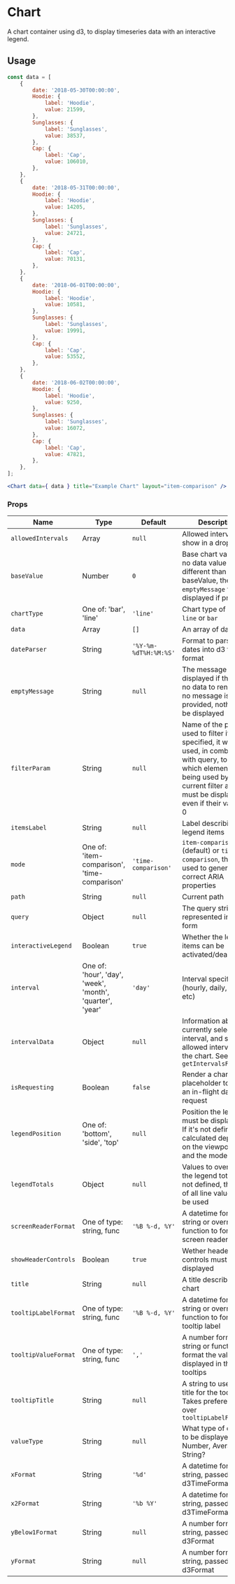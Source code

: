 Chart
===

A chart container using d3, to display timeseries data with an interactive legend.

## Usage

```jsx
const data = [
	{
		date: '2018-05-30T00:00:00',
		Hoodie: {
			label: 'Hoodie',
			value: 21599,
		},
		Sunglasses: {
			label: 'Sunglasses',
			value: 38537,
		},
		Cap: {
			label: 'Cap',
			value: 106010,
		},
	},
	{
		date: '2018-05-31T00:00:00',
		Hoodie: {
			label: 'Hoodie',
			value: 14205,
		},
		Sunglasses: {
			label: 'Sunglasses',
			value: 24721,
		},
		Cap: {
			label: 'Cap',
			value: 70131,
		},
	},
	{
		date: '2018-06-01T00:00:00',
		Hoodie: {
			label: 'Hoodie',
			value: 10581,
		},
		Sunglasses: {
			label: 'Sunglasses',
			value: 19991,
		},
		Cap: {
			label: 'Cap',
			value: 53552,
		},
	},
	{
		date: '2018-06-02T00:00:00',
		Hoodie: {
			label: 'Hoodie',
			value: 9250,
		},
		Sunglasses: {
			label: 'Sunglasses',
			value: 16072,
		},
		Cap: {
			label: 'Cap',
			value: 47821,
		},
	},
];

<Chart data={ data } title="Example Chart" layout="item-comparison" />
```

### Props

Name | Type | Default | Description
--- | --- | --- | ---
`allowedIntervals` | Array | `null` | Allowed intervals to show in a dropdown
`baseValue` | Number | `0` | Base chart value. If no data value is different than the baseValue, the `emptyMessage` will be displayed if provided
`chartType` | One of: 'bar', 'line' | `'line'` | Chart type of either `line` or `bar`
`data` | Array | `[]` | An array of data
`dateParser` | String | `'%Y-%m-%dT%H:%M:%S'` | Format to parse dates into d3 time format
`emptyMessage` | String | `null` | The message to be displayed if there is no data to render. If no message is provided, nothing will be displayed
`filterParam` | String | `null` | Name of the param used to filter items. If specified, it will be used, in combination with query, to detect which elements are being used by the current filter and must be displayed even if their value is 0
`itemsLabel` | String | `null` | Label describing the legend items
`mode` | One of: 'item-comparison', 'time-comparison' | `'time-comparison'` | `item-comparison` (default) or `time-comparison`, this is used to generate correct ARIA properties
`path` | String | `null` | Current path
`query` | Object | `null` | The query string represented in object form
`interactiveLegend` | Boolean | `true` | Whether the legend items can be activated/deactivated
`interval` | One of: 'hour', 'day', 'week', 'month', 'quarter', 'year' | `'day'` | Interval specification (hourly, daily, weekly etc)
`intervalData` | Object | `null` | Information about the currently selected interval, and set of allowed intervals for the chart. See `getIntervalsForQuery`
`isRequesting` | Boolean | `false` | Render a chart placeholder to signify an in-flight data request
`legendPosition` | One of: 'bottom', 'side', 'top' | `null` | Position the legend must be displayed in. If it's not defined, it's calculated depending on the viewport width and the mode
`legendTotals` | Object | `null` | Values to overwrite the legend totals. If not defined, the sum of all line values will be used
`screenReaderFormat` | One of type: string, func | `'%B %-d, %Y'` | A datetime formatting string or overriding function to format the screen reader labels
`showHeaderControls` | Boolean | `true` | Wether header UI controls must be displayed
`title` | String | `null` | A title describing this chart
`tooltipLabelFormat` | One of type: string, func | `'%B %-d, %Y'` | A datetime formatting string or overriding function to format the tooltip label
`tooltipValueFormat` | One of type: string, func | `','` | A number formatting string or function to format the value displayed in the tooltips
`tooltipTitle` | String | `null` | A string to use as a title for the tooltip. Takes preference over `tooltipLabelFormat`
`valueType` | String | `null` | What type of data is to be displayed? Number, Average, String?
`xFormat` | String | `'%d'` | A datetime formatting string, passed to d3TimeFormat
`x2Format` | String | `'%b %Y'` | A datetime formatting string, passed to d3TimeFormat
`yBelow1Format` | String | `null` | A number formatting string, passed to d3Format
`yFormat` | String | `null` | A number formatting string, passed to d3Format
